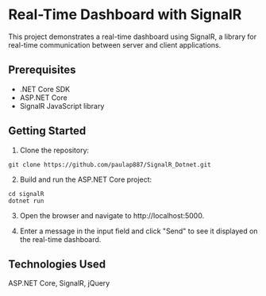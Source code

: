 # Real-Time Dashboard with SignalR

This project demonstrates a real-time dashboard using SignalR, a library for real-time communication between server and client applications.

## Prerequisites

- .NET Core SDK
- ASP.NET Core
- SignalR JavaScript library

## Getting Started

1. Clone the repository:

```shell
git clone https://github.com/paulap887/SignalR_Dotnet.git
```

2. Build and run the ASP.NET Core project:

```shell
cd signalR
dotnet run
```
3. Open the browser and navigate to http://localhost:5000.

4. Enter a message in the input field and click "Send" to see it displayed on the real-time dashboard.

## Technologies Used
ASP.NET Core,
SignalR,
jQuery

